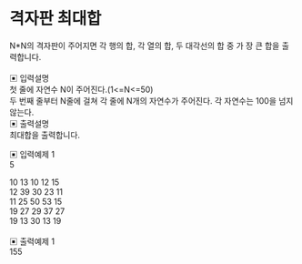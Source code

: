 # 격자판 최대합

N\*N의 격자판이 주어지면 각 행의 합, 각 열의 합, 두 대각선의 합 중 가 장 큰 합을 출력합니다.<br>
<br>
▣ 입력설명<br>
첫 줄에 자연수 N이 주어진다.(1<=N<=50)<br>
두 번째 줄부터 N줄에 걸쳐 각 줄에 N개의 자연수가 주어진다. 각 자연수는 100을 넘지 않는다.<br>
▣ 출력설명<br> 최대합을 출력합니다.<br>

▣ 입력예제 1<br>
5<br>

10 13 10 12 15<br> 12 39 30 23 11<br> 11 25 50 53 15<br> 19 27 29 37 27<br> 19 13 30 13 19<br>
<br>
▣ 출력예제 1<br> 155
